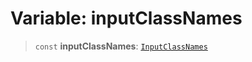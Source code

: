 # Variable: inputClassNames

> `const` **inputClassNames**: [`InputClassNames`](../type-aliases/InputClassNames.md)
